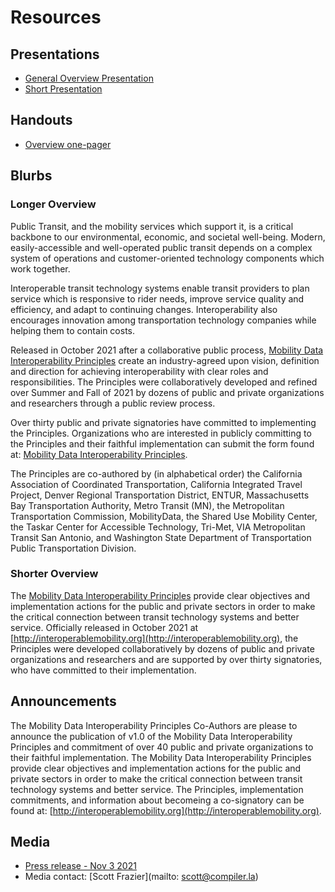# Resources

## Presentations

- [General Overview Presentation](https://docs.google.com/presentation/d/19tGKS7IE2L70pr51QoVsDpjfMvihH4-6QyT1P0xtNDE/edit?usp=sharing)  
- [Short Presentation](https://docs.google.com/presentation/d/1dJ4_z4XBpPzZp8eE-2JWvT1l8F0qkB0m67mVuogUI2k/edit?usp=sharing)  

## Handouts

- [Overview one-pager](https://drive.google.com/file/d/1qjRhVvkeQZLTUXiPwdiGfLThMKYFw0ON/view?usp=sharing)  

## Blurbs

### Longer Overview

Public Transit, and the mobility services which support it, is a critical backbone to our environmental, economic, and societal well-being.  Modern, easily-accessible and well-operated public transit depends on a complex system of operations and customer-oriented technology components which work together.  

Interoperable transit technology systems enable transit providers to plan service which is responsive to rider needs, improve service quality and efficiency, and adapt to continuing changes.  Interoperability also encourages innovation among transportation technology companies while helping them to contain costs.

Released in October 2021 after a collaborative public process, [Mobility Data Interoperability Principles](http:interoperablemobility.org) create an industry-agreed upon vision, definition and direction for achieving interoperability with clear roles and responsibilities. The Principles were collaboratively developed and refined over Summer and Fall of 2021 by dozens of public and private organizations and researchers through a public review process.  

Over thirty public and private signatories have committed to implementing the Principles.  Organizations who are interested in publicly committing to the Principles and their faithful implementation can submit the form found at: [Mobility Data Interoperability Principles](http://interoperablemobility.org).  

The Principles are co-authored by (in alphabetical order) the California Association of Coordinated Transportation, California Integrated Travel Project, Denver Regional Transportation District,  ENTUR, Massachusetts Bay Transportation Authority, Metro Transit (MN), the Metropolitan Transportation Commission, MobilityData, the Shared Use Mobility Center, the Taskar Center for Accessible Technology, Tri-Met, VIA Metropolitan Transit San Antonio, and Washington State Department of Transportation Public Transportation Division.  

### Shorter Overview

The [Mobility Data Interoperability Principles](http://interoperablemobility.org) provide clear objectives and implementation actions for the public and private sectors in order to make the critical connection between transit technology systems and better service.  Officially released in October 2021 at [http://interoperablemobility.org](http://interoperablemobility.org), the Principles were developed collaboratively by dozens of public and private organizations and researchers and are supported by over thirty signatories, who have committed to their implementation.  

## Announcements

The Mobility Data Interoperability Principles Co-Authors are please to announce the publication of v1.0 of the Mobility Data Interoperability Principles and commitment of over 40 public and private organizations to their faithful implementation. The Mobility Data Interoperability Principles provide clear objectives and implementation actions for the public and private sectors in order to make the critical connection between transit technology systems and better service. The Principles, implementation commitments, and information about becomeing a co-signatory can be found at: [http://interoperablemobility.org](http://interoperablemobility.org).  

## Media

- [Press release - Nov 3 2021](https://drive.google.com/file/d/1qyX-6KcTevW4oP-1pIUMwzYcKoRtramw/view?usp=sharing)  
- Media contact: [Scott Frazier](mailto: scott@compiler.la)  
